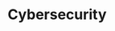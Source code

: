 ---
title: Cybersecurity 
description: I briefly shifted my focus from Web Development to explore other fields. This course raised my interest in cybersecurity and helped me establish a base for future works in this area.
institution: Coursera
author: 
type: Course
year: 2024
startingMonth: 6
link: https://www.coursera.org/professional-certificates/google-cybersecurity
---